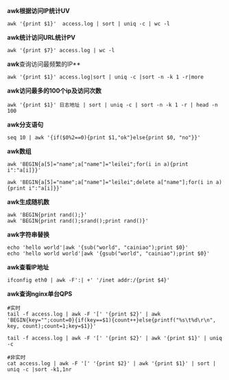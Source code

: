**awk根据访问IP统计UV**

`awk '{print $1}'  access.log | sort | uniq -c | wc -l`

**awk统计访问URL统计PV**

	awk '{print $7}' access.log | wc -l
**awk**查询访问最频繁的IP**

	awk '{print $1}' access.log|sort | uniq -c |sort -n -k 1 -r|more

**awk访问最多的100个ip及访问次数**

	awk '{print $1}' 日志地址 | sort | uniq -c | sort -n -k 1 -r | head -n 100
**awk分支语句**

	seq 10 | awk '{if($0%2==0){print $1,"ok"}else{print $0, "no"}}'

**awk数组**

	awk 'BEGIN{a[5]="name";a["name"]="leilei";for(i in a){print i":"a[i]}}'
	
	awk 'BEGIN{a[5]="name";a["name"]="leilei";delete a["name"];for(i in a){print i":"a[i]}}'

**awk生成随机数**

	awk 'BEGIN{print rand();}'
	awk 'BEGIN{print rand();srand();print rand()}'

**awk字符串替换**

	echo 'hello world'|awk '{sub("world", "cainiao");print $0}'
	echo 'hello world world'|awk '{gsub("world", "cainiao");print $0}'

**awk查看IP地址**

	ifconfig eth0 | awk -F':| +' '/inet addr:/{print $4}'

**awk查询nginx单台QPS**

```
#实时
tail -f access.log | awk -F '[' '{print $2}' | awk 'BEGIN{key="";count=0}{if(key==$1){count++}else{printf("%s\t%d\r\n", key, count);count=1;key=$1}}'

tail -f access.log | awk -F '[' '{print $2}' | awk '{print $1}' | uniq -c

#非实时
cat access.log | awk -F '[' '{print $2}' | awk '{print $1}' | sort | uniq -c |sort -k1,1nr 
```